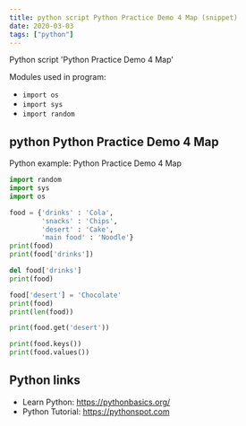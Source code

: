 ```yaml
---
title: python script Python Practice Demo 4 Map (snippet)
date: 2020-03-03
tags: ["python"]
---
```

Python script 'Python Practice Demo 4 Map'


Modules used in program: 
* `import os`
* `import sys`
* `import random`

## python Python Practice Demo 4 Map

Python example: Python Practice Demo 4 Map

```python
import random
import sys
import os

food = {'drinks' : 'Cola',
        'snacks' : 'Chips',
        'desert' : 'Cake',
        'main food' : 'Noodle'}
print(food)
print(food['drinks'])

del food['drinks']
print(food)

food['desert'] = 'Chocolate'
print(food)
print(len(food))

print(food.get('desert'))

print(food.keys())
print(food.values())

```

## Python links

- Learn Python: https://pythonbasics.org/
- Python Tutorial: https://pythonspot.com
